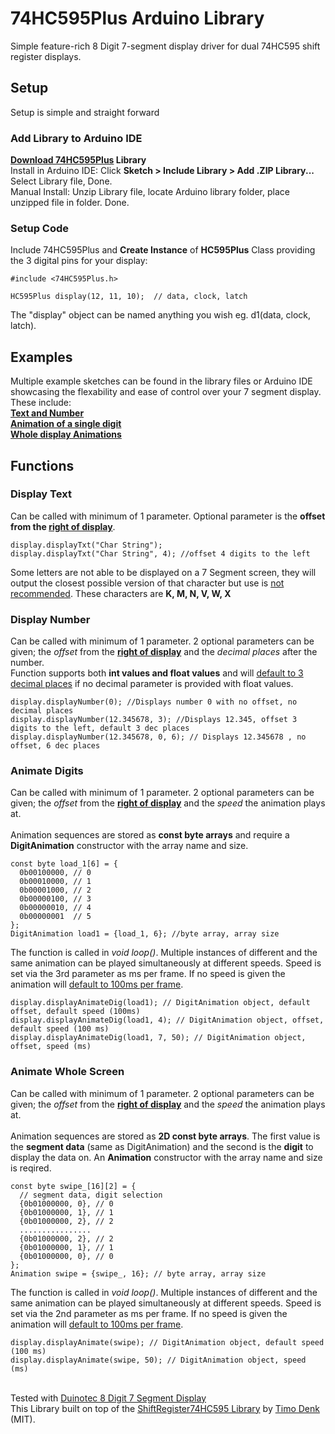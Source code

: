# 74HC595Plus Arduino Library
Simple feature-rich 8 Digit 7-segment display driver for dual 74HC595 shift register displays.

## Setup
Setup is simple and straight forward
### Add Library to Arduino IDE
**[Download 74HC595Plus](https://github.com/Jodeenio/74HC595Plus/archive/refs/heads/main.zip) Library**  
Install in Arduino IDE: Click **Sketch > Include Library > Add .ZIP Library...** Select Library file, Done.  
Manual Install: Unzip Library file, locate Arduino library folder, place unzipped file in folder. Done.
### Setup Code
Include 74HC595Plus and **Create Instance** of **HC595Plus** Class providing the 3 digital pins for your display:
```
#include <74HC595Plus.h>

HC595Plus display(12, 11, 10);  // data, clock, latch
```
The "display" object can be named anything you wish eg. d1(data, clock, latch).

## Examples
Multiple example sketches can be found in the library files or Arduino IDE showcasing the flexability and ease of control over your 7 segment display.  
These include:  
**[Text and Number](https://github.com/Jodeenio/74HC595Plus/blob/main/Example/TextAndNumbers/TextAndNumbers.ino)**  
**[Animation of a single digit](https://github.com/Jodeenio/74HC595Plus/blob/main/Example/SingleDigitAnimation/SingleDigitAnimation.ino)**  
**[Whole display Animations](https://github.com/Jodeenio/74HC595Plus/blob/main/Example/WholeDisplayAnimation/WholeDisplayAnimation.ino)**  

## Functions
### Display Text
Can be called with minimum of 1 parameter. Optional parameter is the **offset from the <ins>right of display</ins>**.
```
display.displayTxt("Char String");
display.displayTxt("Char String", 4); //offset 4 digits to the left
```
Some letters are not able to be displayed on a 7 Segment screen, they will output the closest possible version of that character but use is <ins>not recommended</ins>. These characters are **K, M, N, V, W, X**
### Display Number
Can be called with minimum of 1 parameter. 2 optional parameters can be given; the *offset* from the **<ins>right of display</ins>** and the *decimal places* after the number.  
Function supports both **int values and float values** and will <ins>default to 3 decimal places</ins> if no decimal parameter is provided with float values.
```
display.displayNumber(0); //Displays number 0 with no offset, no decimal places
display.displayNumber(12.345678, 3); //Displays 12.345, offset 3 digits to the left, default 3 dec places
display.displayNumber(12.345678, 0, 6); // Displays 12.345678 , no offset, 6 dec places
```
### Animate Digits
Can be called with minimum of 1 parameter. 2 optional parameters can be given; the *offset* from the **<ins>right of display</ins>** and the *speed* the animation plays at.  
\
Animation sequences are stored as **const byte arrays** and require a **DigitAnimation** constructor with the array name and size.
```
const byte load_1[6] = {
  0b00100000, // 0
  0b00010000, // 1
  0b00001000, // 2
  0b00000100, // 3
  0b00000010, // 4
  0b00000001  // 5
};
DigitAnimation load1 = {load_1, 6}; //byte array, array size
```
The function is called in *void loop()*. Multiple instances of different and the same animation can be played simultaneously at different speeds. Speed is set via the 3rd parameter as ms per frame. If no speed is given the animation will <ins>default to 100ms per frame</ins>.
```
display.displayAnimateDig(load1); // DigitAnimation object, default offset, default speed (100ms)
display.displayAnimateDig(load1, 4); // DigitAnimation object, offset, default speed (100 ms)
display.displayAnimateDig(load1, 7, 50); // DigitAnimation object, offset, speed (ms)
```
### Animate Whole Screen
Can be called with minimum of 1 parameter. 2 optional parameters can be given; the *offset* from the **<ins>right of display</ins>** and the *speed* the animation plays at.  
\
Animation sequences are stored as **2D const byte arrays**. The first value is the **segment data** (same as DigitAnimation) and the second is the **digit** to display the data on. An **Animation** constructor with the array name and size is reqired.
```
const byte swipe_[16][2] = {
  // segment data, digit selection
  {0b01000000, 0}, // 0
  {0b01000000, 1}, // 1
  {0b01000000, 2}, // 2
  ................
  {0b01000000, 2}, // 2
  {0b01000000, 1}, // 1
  {0b01000000, 0}, // 0
};
Animation swipe = {swipe_, 16}; // byte array, array size
```
The function is called in *void loop()*. Multiple instances of different and the same animation can be played simultaneously at different speeds. Speed is set via the 2nd parameter as ms per frame. If no speed is given the animation will <ins>default to 100ms per frame</ins>.
```
display.displayAnimate(swipe); // DigitAnimation object, default speed (100 ms)
display.displayAnimate(swipe, 50); // DigitAnimation object, speed (ms)
```
\
Tested with [Duinotec 8 Digit 7 Segment Display](https://www.jaycar.com.au/arduino-compatible-8-digit-7-segment-display/p/XC3714?srsltid=AfmBOop9T8EvsVPwGqQq3cXnKH6dCJ4oXV07JPoionLpyZuc56vtna2L)  
This Library built on top of the [ShiftRegister74HC595 Library](https://github.com/Simsso/ShiftRegister74HC595/tree/master) by [Timo Denk](https://github.com/Simsso) (MIT).
